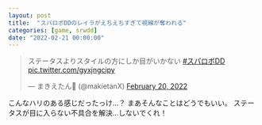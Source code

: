```yaml
---
layout: post
title:  "スパロボDDのレイラがえちえちすぎて視線が奪われる"
categories: [game, srwdd]
date: "2022-02-21 00:00:00"
---
```


<blockquote class="twitter-tweet tw-align-center"><p lang="ja" dir="ltr">ステータスよりスタイルの方にしか目がいかない <a href="https://twitter.com/hashtag/%E3%82%B9%E3%83%91%E3%83%AD%E3%83%9CDD?src=hash&amp;ref_src=twsrc%5Etfw">#スパロボDD</a> <a href="https://t.co/gyxjngcipy">pic.twitter.com/gyxjngcipy</a></p>&mdash; まきえたん🥦 (@makietanX) <a href="https://twitter.com/makietanX/status/1495288105628467203?ref_src=twsrc%5Etfw">February 20, 2022</a></blockquote> <script async src="https://platform.twitter.com/widgets.js" charset="utf-8"></script>

こんなハリのある感じだったっけ...？
まあそんなことはどうでもいい。
ステータスが目に入らない不具合を解決...しないでくれ！
